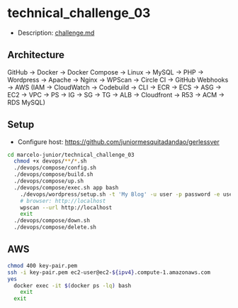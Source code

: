 # technical_challenge_03

- Description: [challenge.md](https://github.com/juniormesquitadandao/marcelo-junior/blob/master/challenge.md)

## Architecture

GitHub -> Docker -> Docker Compose -> Linux -> MySQL -> PHP -> Wordpress -> Apache -> Nginx -> WPScan -> Circle CI -> GitHub Webhooks -> AWS (IAM -> CloudWatch -> Codebuild -> CLI -> ECR -> ECS -> ASG -> EC2 -> VPC -> PS -> IG -> SG -> TG -> ALB -> Cloudfront -> R53 -> ACM -> RDS MySQL)

## Setup

- Configure host: https://github.com/juniormesquitadandao/gerlessver

```sh
cd marcelo-junior/technical_challenge_03
  chmod +x devops/**/*.sh
  ./devops/compose/config.sh
  ./devops/compose/build.sh
  ./devops/compose/up.sh
  ./devops/compose/exec.sh app bash
    ./devops/wordpress/setup.sh -t 'My Blog' -u user -p password -e user@email.com
    # browser: http://localhost
    wpscan --url http://localhost
    exit
  ./devops/compose/down.sh
  ./devops/compose/delete.sh
```

## AWS

```sh
chmod 400 key-pair.pem
ssh -i key-pair.pem ec2-user@ec2-${ipv4}.compute-1.amazonaws.com
yes
  docker exec -it $(docker ps -lq) bash
    exit
  exit
```

